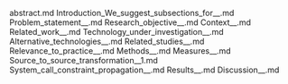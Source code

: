 abstract.md
Introduction_We_suggest_subsections_for__.md
Problem_statement__.md
Research_objective__.md
Context__.md
Related_work__.md
Technology_under_investigation__.md
Alternative_technologies__.md
Related_studies__.md
Relevance_to_practice__.md
Methods__.md
Measures__.md
Source_to_source_transformation__1.md
System_call_constraint_propagation__.md
Results__.md
Discussion__.md
